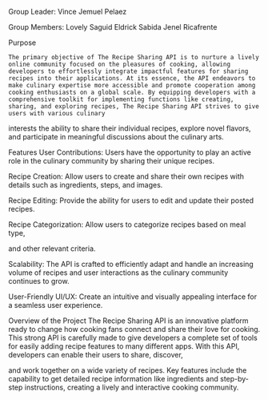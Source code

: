 Group Leader: Vince Jemuel Pelaez

Group Members: Lovely Saguid
               Eldrick Sabida
               Jenel Ricafrente

Purpose

	The primary objective of The Recipe Sharing API is to nurture a lively online community focused on the pleasures of cooking, allowing developers to effortlessly integrate impactful features for sharing recipes into their applications. At its essence, the API endeavors to make culinary expertise more accessible and promote cooperation among cooking enthusiasts on a global scale. By equipping developers with a comprehensive toolkit for implementing functions like creating, sharing, and exploring recipes, The Recipe Sharing API strives to give users with various culinary 

interests the ability to share their individual recipes, explore novel flavors, and participate in meaningful discussions about the culinary arts.


Features
User Contributions: Users have the opportunity to play an active role in the culinary community by sharing their unique recipes.

Recipe Creation: Allow users to create and share their own recipes with details such as ingredients, steps, and images.

Recipe Editing: Provide the ability for users to edit and update their posted recipes.

Recipe Categorization: Allow users to categorize recipes based on meal type, 

and other relevant criteria.

Scalability: The API is crafted to efficiently adapt and handle an increasing volume of recipes and user interactions as the culinary community continues to grow.

User-Friendly UI/UX: Create an intuitive and visually appealing interface for a seamless user experience.


Overview of the Project
	The Recipe Sharing API is an innovative platform ready to change how cooking fans connect and share their love for cooking. This strong API is carefully made to give developers a complete set of tools for easily adding recipe features to many different apps. With this API, developers can enable their users to share, discover, 

and work together on a wide variety of recipes. Key features include the capability to get detailed recipe information like ingredients and step-by-step instructions, creating a lively and interactive cooking community.

